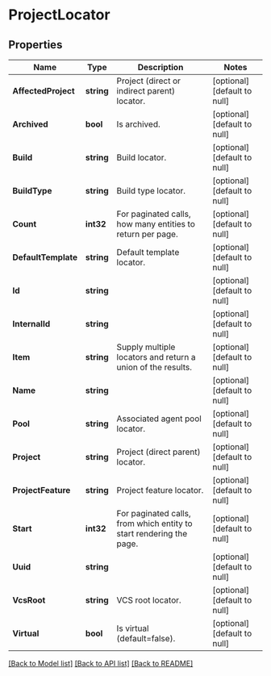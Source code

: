 # ProjectLocator

## Properties
Name | Type | Description | Notes
------------ | ------------- | ------------- | -------------
**AffectedProject** | **string** | Project (direct or indirect parent) locator. | [optional] [default to null]
**Archived** | **bool** | Is archived. | [optional] [default to null]
**Build** | **string** | Build locator. | [optional] [default to null]
**BuildType** | **string** | Build type locator. | [optional] [default to null]
**Count** | **int32** | For paginated calls, how many entities to return per page. | [optional] [default to null]
**DefaultTemplate** | **string** | Default template locator. | [optional] [default to null]
**Id** | **string** |  | [optional] [default to null]
**InternalId** | **string** |  | [optional] [default to null]
**Item** | **string** | Supply multiple locators and return a union of the results. | [optional] [default to null]
**Name** | **string** |  | [optional] [default to null]
**Pool** | **string** | Associated agent pool locator. | [optional] [default to null]
**Project** | **string** | Project (direct parent) locator. | [optional] [default to null]
**ProjectFeature** | **string** | Project feature locator. | [optional] [default to null]
**Start** | **int32** | For paginated calls, from which entity to start rendering the page. | [optional] [default to null]
**Uuid** | **string** |  | [optional] [default to null]
**VcsRoot** | **string** | VCS root locator. | [optional] [default to null]
**Virtual** | **bool** | Is virtual (default&#x3D;false). | [optional] [default to null]

[[Back to Model list]](../README.md#documentation-for-models) [[Back to API list]](../README.md#documentation-for-api-endpoints) [[Back to README]](../README.md)


